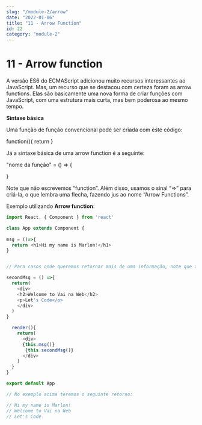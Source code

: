 ```yaml
---
slug: "/module-2/arrow"
date: "2022-01-06"
title: "11 - Arrow Function"
id: 22
category: "module-2"
---
```


# 11 - Arrow function


A versão ES6 do ECMAScript adicionou muito recursos interessantes ao JavaScript. Mas, um recurso que se destacou com certeza foram as arrow functions. Elas são basicamente uma nova forma de criar funções com JavaScript, com uma estrutura mais curta, mas bem poderosa ao mesmo tempo.

**Sintaxe básica** 

Uma função de função convencional pode ser criada com este código:

function(){
return
}

Já a sintaxe básica de uma arrow function é a seguinte:

"nome da função" = () => {

}

Note que não escrevemos “function”. Além disso, usamos o sinal “=>” para criá-la, o que lembra uma flecha, fazendo jus ao nome “Arrow Functions”.

Exemplo utilizando **Arrow function**:

```javascript
import React, { Component } from 'react'

class App extends Component {
  
msg = ()=>{
  return <h1>Hi my name is Marlon!</h1>
}


// Para casos onde queremos retornar mais de uma informação, note que a regra da tag "envolvente" se mantém.

secondMsg = () =>{
  return(
    <div>
    <h2>Welcome to Vai na Web</h2>
    <p>Let's Code</p>
    </div>
  )
}

  render(){
    return(
      <div>
      {this.msg()}
       {this.secondMsg()}
      </div>
    )
  }
}

export default App

// No exemplo acima teremos o seguinte retorno:

// Hi my name is Marlon!
// Welcome to Vai na Web
// Let's Code

```

